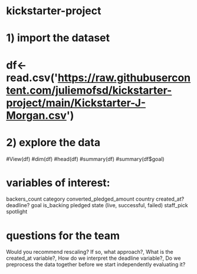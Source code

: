 # kickstarter-project
# 1) import the dataset
# df<-read.csv('https://raw.githubusercontent.com/juliemofsd/kickstarter-project/main/Kickstarter-J-Morgan.csv')

# 2) explore the data
#View(df)
#dim(df)
#head(df)
#summary(df)
#summary(df$goal)

# variables of interest:
backers_count
category
converted_pledged_amount
country
created_at?
deadline?
goal
is_backing 
pledged
state (live, successful, failed)
staff_pick
spotlight

# questions for the team
Would you recommend rescaling? If so, what approach?,
What is the created_at variable?,
How do we interpret the deadline variable?,
Do we preprocess the data together before we start independently evaluating it?
